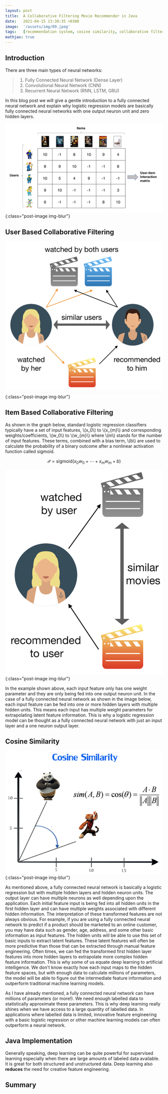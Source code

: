 ```yaml
---
layout: post
title:  A Collaborative Filtering Movie Recommender in Java
date:   2021-04-15 13:30:35 +0300
image:  '/assets/img/09.jpeg'
tags:   [recommendation system, cosine similarity, collaborative filtering, Java, item to item similarity, user to user similarity]
mathjax: true
---
```


## Introduction

There are three main types of neural networks:  
> 1. Fully Connected Neural Network (Dense Layer)
> 2. Convolutional Neural Network (CNN)
> 3. Recurrent Neural Network (RNN, LSTM, GRU) 

In this blog post we will give a gentle introduction to a fully connected neural network and explain why logistic regression models are basically fully connected neural networks with one output neuron unit and zero hidden layers. 

![movie and user rating matrix](/assets/img/blog9_img1.png){:class="post-image img-blur"}


## User Based Collaborative Filtering 

![user to user similarity](/assets/img/blog9_img2.png){:class="post-image img-blur"}

## Item Based Collaborative Filtering
As shown in the graph below, standard logistic regression classifiers typically have a set of input features, \\(x_0\\) to \\(x_{m}\\) and corresponding weights/coefficients, \\(w_0\\) to \\(w_{m}\\) where \\(m\\) stands for the number of input features. These terms, combined with a bias term, \\(b\\) are used to calculate the probability of a binary outcome after a nonlinear activation function called sigmoid. 

$$\mathcal{P} = \mathrm{sigmoid}(x_0w_0+\dotsb+ x_{m}w_{m} + b) $$



![item to item similarity](/assets/img/blog9_img3.png){:class="post-image img-blur"}

In the example shown above, each input feature only has one weight parameter and they are only being fed into one output neuron unit. In the case of a fully connected neural network as shown in the image below, each input feature can be fed into one or more hidden layers with multiple hidden units. This means each input has multiple weight parameters for extrapolating latent feature information. This is why a logistic regression model can be thought as a fully connected neural network with just an input layer and a one neuron output layer.  

## Cosine Similarity 
![cosine similarity](/assets/img/blog9_img4.png){:class="post-image img-blur"}

As mentioned above, a fully connected neural network is basically a logistic regression but with multiple hidden layers and hidden neuron units. The output layer can have multiple neurons as well depending upon the application. Each initial feature input is being fed into all hidden units in the first hidden layer and can have multiple weights associated with different hidden information. The interpretation of these transformed features are not always obvious. For example, if you are using a fully connected neural network to predict if a product should be marketed to an online customer, you may have data such as gender, age, address, and some other basic information as input features. The hidden units will be able to use this set of basic inputs to extract latent features. These latent features will often be more predictive than those that can be extracted through manual feature engineering. Often times, we can fed the transformed first hidden layer features into more hidden layers to extrapolate more complex hidden feature information. This is why some of us equate deep learning to artificial intelligence. We don't know exactly how each input maps to the hidden feature spaces, but with enough data to calculate millions of parameters, the model will be able to figure out the intermediate feature information and outperform traditional machine learning models. 
 
As I have already mentioned, a fully connected neural network can have millions of parameters (or more!). We need enough labelled data to statistically approximate these parameters. This is why deep learning really shines when we have access to a large quantity of labelled data. In applications where labelled data is limited, innovative feature engineering with a basic logistic regression or other machine learning models can often outperform a neural network. 

    
## Java Implementation
Generally speaking, deep learning can be quite powerful for supervised learning especially when there are large amounts of labeled data available. It is great for both structured and unstructured data. Deep learning also **reduces** the need for creative feature engineering. 

## Summary